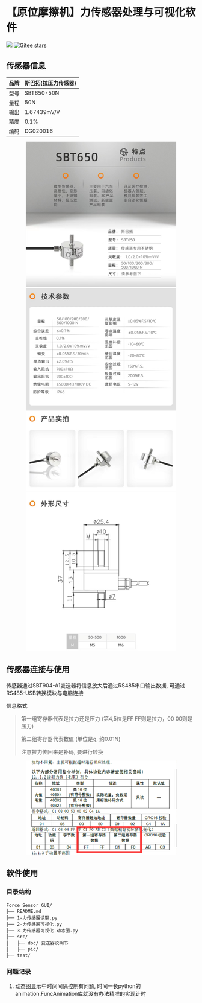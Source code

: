 # 【原位摩擦机】力传感器处理与可视化软件
![](https://img.shields.io/badge/license-MIT-blue)
[![Gitee stars](https://gitee.com/g-dab/force-sensor-gui/badge/star.svg?theme=dark)](https://gitee.com/g-dab/force-sensor-gui)
## 传感器信息
| 品牌 | 斯巴拓(拉压力传感器) |
| ---- | -------------------- |
| 型号 | SBT650-50N           |
| 量程 | 50N                  |
| 输出 | 1.67439mV/V          |
| 精度 | 0.1%                 |
| 编码 | DG020016             |

<center class="half">
    <img src="./src/pic/a1.jpg" width="400"/>
</center>
<center class="half">
    <img src="./src/pic/a2.jpg" width="400"/>
</center>
<center class="half">
    <img src="./src/pic/a3.jpg" width="400"/>
</center>
<center class="half">
    <img src="./src/pic/a4.jpg" width="400"/>
</center>

## 传感器连接与使用
传感器通过SBT904-A1变送器将信息放大后通过RS485串口输出数据, 可通过RS485-USB转换模块与电脑连接

信息格式
> 第一组寄存器代表是拉力还是压力 (第4,5位是FF FF则是拉力，00 00则是压力)
> 
> 第二组寄存器代表数值 (单位是g, 约0.01N)
>
> 注意拉力传回来是补码, 要进行转换
<center class="half">
    <img src="./src/pic/b1.png" width="400"/>
</center>

## 软件使用
### 目录结构
```
Force Sensor GUI/
├── README.md
├── 1-力传感器读取.py
├── 2-力传感器可视化.py
├── 3-力传感器可视化-动态图.py
├── src/
│   ├── doc/ 变送器说明书
│   ├── pic/
├── test/
```
### 问题记录
1. 动态图显示中时间间隔控制有问题, 时间一长python的animation.FuncAnimation库就没有办法精准的实现计时